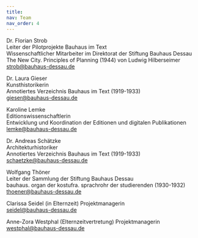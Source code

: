 ```yaml
---
title:
nav: Team
nav_order: 4
---
```


Dr. Florian Strob  
Leiter der Pilotprojekte Bauhaus im Text  
Wissenschaftlicher Mitarbeiter im Direktorat der Stiftung Bauhaus Dessau  
The New City. Principles of Planning (1944) von Ludwig Hilberseimer  
strob@bauhaus-dessau.de  




Dr. Laura Gieser  
Kunsthistorikerin  
Annotiertes Verzeichnis Bauhaus im Text (1919-1933)  
gieser@bauhaus-dessau.de

Karoline Lemke  
Editionswissenschaftlerin  
Entwicklung und Koordination der Editionen und digitalen Publikationen  
lemke@bauhaus-dessau.de


Dr. Andreas Schätzke  
Architekturhistoriker  
Annotiertes Verzeichnis Bauhaus im Text (1919-1933)  
schaetzke@bauhaus-dessau.de


Wolfgang Thöner  
Leiter der Sammlung der Stiftung Bauhaus Dessau  
bauhaus. organ der kostufra. sprachrohr der studierenden (1930-1932)  
thoener@bauhaus-dessau.de 


Clarissa Seidel (in Elternzeit)
Projektmanagerin  
seidel@bauhaus-dessau.de  


Anne-Zora Westphal (Elternzeitvertretung)
Projektmanagerin
westphal@bauhaus-dessau.de

